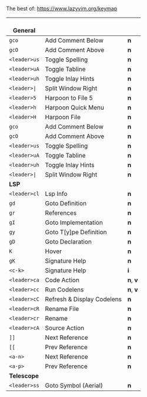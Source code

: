 The best of: https://www.lazyvim.org/keymap

| <br>General   |                            |              |
| ------------- | -------------------------- | ------------ |
| `gco`         | Add Comment Below          | **n**        |
| `gcO`         | Add Comment Above          | **n**        |
| `<leader>us`  | Toggle Spelling            | **n**        |
| `<leader>uA`  | Toggle Tabline             | **n**        |
| `<leader>uh`  | Toggle Inlay Hints         | **n**        |
| `<leader>\|`  | Split Window Right         | **n**        |
| `<leader>5`   | Harpoon to File 5          | **n**        |
| `<leader>h`   | Harpoon Quick Menu         | **n**        |
| `<leader>H`   | Harpoon File               | **n**        |
| `gco`         | Add Comment Below          | **n**        |
| `gcO`         | Add Comment Above          | **n**        |
| `<leader>us`  | Toggle Spelling            | **n**        |
| `<leader>uA`  | Toggle Tabline             | **n**        |
| `<leader>uh`  | Toggle Inlay Hints         | **n**        |
| `<leader>\|`  | Split Window Right         | **n**        |
| **LSP**       |                            |              |
| `<leader>cl`  | Lsp Info                   | **n**        |
| `gd`          | Goto Definition            | **n**        |
| `gr`          | References                 | **n**        |
| `gI`          | Goto Implementation        | **n**        |
| `gy`          | Goto T[y]pe Definition     | **n**        |
| `gD`          | Goto Declaration           | **n**        |
| `K`           | Hover                      | **n**        |
| `gK`          | Signature Help             | **n**        |
| `<c-k>`       | Signature Help             | **i**        |
| `<leader>ca`  | Code Action                | **n**, **v** |
| `<leader>cc`  | Run Codelens               | **n**, **v** |
| `<leader>cC`  | Refresh & Display Codelens | **n**        |
| `<leader>cR`  | Rename File                | **n**        |
| `<leader>cr`  | Rename                     | **n**        |
| `<leader>cA`  | Source Action              | **n**        |
| `]]`          | Next Reference             | **n**        |
| `[[`          | Prev Reference             | **n**        |
| `<a-n>`       | Next Reference             | **n**        |
| `<a-p>`       | Prev Reference             | **n**        |
| **Telescope** |                            |              |
| `<leader>ss`  | Goto Symbol (Aerial)       | **n**        |
